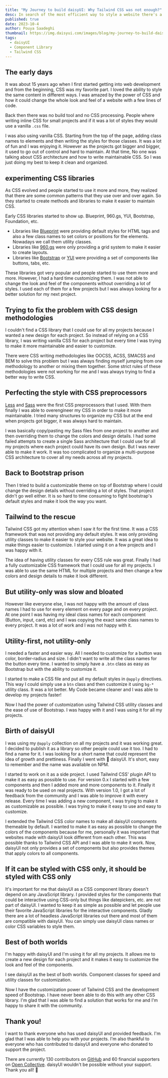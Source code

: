 ```yaml
---
title: "My Journey to build daisyUI: Why Tailwind CSS was not enough?"
desc: In search of the most efficient way to style a website there's a lot to explore. In this post I'll share my journey to build daisyUI, a component library on top of Tailwind CSS.
published: true
date: 2023-10-4
author: Pouya Saadeghi
thumbnail: https://img.daisyui.com/images/blog/my-journey-to-build-daisyui.webp
tags:
  - daisyUI
  - Component Library
  - Tailwind CSS
---
```


## The early days

It was about 15 years ago when I first started getting into web development and from the beginning, CSS was my favorite part. I loved the ability to style the same content in different ways. I was amazed by the power of CSS and how it could change the whole look and feel of a website with a few lines of code.

Back then there was no build tool and no CSS processing. People where writing inline CSS for small projects and if it was a lot of styles they would use a vanilla `.css` file.

I was also using vanilla CSS. Starting from the top of the page, adding class names to elements and then writing the styles for those classes. It was a lot of fun and I was enjoying it. However as the projects got bigger and bigger, it used to go out of control and hard to maintain. At that time, No one was talking about CSS architecture and how to write maintainable CSS. So I was just doing my best to keep it clean and organized.

## experimenting CSS libraries

As CSS evolved and people started to use it more and more, they realized that there are some common patterns that they use over and over again. So they started to create methods and libraries to make it easier to maintain CSS.

Early CSS libraries started to show up.
Blueprint, 960.gs, YUI, Bootstrap, Foundation, etc.

- Libraries like [Blueprint](http://www.blueprintcss.org/) were providing default styles for HTML tags and also a few class names to set colors or positions for the elements. Nowadays we call them utility classes.
- Libraries like [960.gs](https://960.gs/) were only providing a grid system to make it easier to create layouts.
- Libraries like [Bootstrap](https://getbootstrap.com/) or [YUI](https://yuilibrary.com/) were providing a set of components like buttons, tabs, etc.

These libraries got very popular and people started to use them more and more. However, I had a hard time customizing them. I was not able to change the look and feel of the components without overriding a lot of styles. I used each of them for a few projects but I was always looking for a better solution for my next project.

## Trying to fix the problem with CSS design methodologies

I couldn't find a CSS library that I could use for all my projects because I wanted a new design for each project. So instead of relying on a CSS library, I was writing vanilla CSS for each project but every time I was trying to make it more maintainable and easier to customize.

There were CSS writing methodologies like OOCSS, ACSS, SMACSS and BEM to solve this problem but I was always finding myself jumping from one methodology to another or mixing them together. Some strict rules of these methodologies were not working for me and I was always trying to find a better way to write CSS.

## Perfecting the style with CSS preprocessors

[Less](http://lesscss.org/) and [Sass](https://sass-lang.com/) were the first CSS preprocessors that I used. With them finally I was able to overengineer my CSS in order to make it more maintainable. I tried many structures to organize my CSS but at the end when projects got bigger, it was always hard to maintain.

I was basically copy/pasting my Sass files from one project to another and then overriding them to change the colors and design details. I had some failed attempts to create a single Sass architecture that I could use for all my projects where each project could have its own design. But I was never able to make it work. It was too complicated to organize a multi-purpose CSS architecture to cover all my needs across all my projects.

## Back to Bootstrap prison

Then I tried to build a customizable theme on top of Bootstrap where I could change the design details without overriding a lot of styles. That project didn't go well either. It is so hard to time consuming to fight bootstrap's default styles and make it look the way you want.

## Tailwind to the rescue

Tailwind CSS got my attention when I saw it for the first time. It was a CSS framework that was not providing any default styles. It was only providing utility classes to make it easier to style your website. It was a great idea to make things easier to customize. I started using it on a few projects and I was happy with it.

The idea of having utility classes for every CSS rule was great. Finally I had a fully customizable CSS framework that I could use for all my projects. I was able to use the same HTML for multiple projects and then change a few colors and design details to make it look different.

## But utility-only was slow and bloated

However like everyone else, I was not happy with the amount of class names I had to use for every element on every page and on every project. At one point I was having my ideal class names for each component (Button, input, card, etc) and I was copying the exact same class names to every project. It was a lot of work and I was not happy with it.

## Utility-first, not utility-only

I needed a faster and easier way. All I needed to customize for a button was color, border-radius and size. I didn't want to write all the class names for the button every time. I wanted to simply have a `.btn` class as easy as Bootstrap but with the ability to customize it.

I started to make a CSS file and put all my default styles in `@apply` directives. This way I could simply use a `btn` class and then customize it using `bg-*` utility class. It was a lot better. My Code became cleaner and I was able to develop my projects faster!

Now I had the power of customization using Tailwind CSS utility classes and the ease of use of Bootstrap. I was happy with it and I was using it for all my projects.

## Birth of daisyUI

I was using my `@apply` collection on all my projects and it was working great. I decided to publish it as a library so other people could use it too. I had to find a name for it. I was looking for a short name that could represent the idea of growth and prettiness. Finally I went with 🌼 daisyUI. It's short, easy to remember and the name was available on NPM.

I started to work on it as a side project. I used Tailwind CSS' plugin API to make it as easy as possible to use. For version 0.x I started with a few components and then I added more and more components to it. Finally it was ready to be used on real projects. With version 1.0, I got a lot of feedback from the community and I was able to improve it with every release. Every time I was adding a new component, I was trying to make it as customizable as possible. I was trying to make it easy to use and easy to customize.

I extended the Tailwind CSS color names to make all daisyUI components themeable by default. I wanted to make it as easy as possible to change the colors of the components because for me, personally it was important that websites made with daisyUI look different from each other. This was possible thanks to Tailwind CSS API and I was able to make it work. Now, daisyUI not only provides a set of components but also provides themes that apply colors to all components.

## If it can be styled with CSS only, it should be styled with CSS only

It's important for me that daisyUI as a CSS component library doesn't depend on any JavaScript library. I provided styles for the components that could be interactive using CSS-only but things like datepickers, etc. are not part of daisyUI. I wanted to keep it as simple as possible and let people use their favorite JavaScript libraries for the interactive components. Gladly there are a lot of headless JavaScript libraries out there and most of them are compatible with daisyUI. You can simply use daisyUI class names or color CSS variables to style them.

## Best of both worlds

I'm happy with daisyUI and I'm using it for all my projects. It allows me to create a new design for each project and it makes it easy to customize the look and feel of the components.

I see daisyUI as the best of both worlds. Component classes for speed and utility classes for customization.

Now I have the customization power of Tailwind CSS and the development speed of Bootstrap. I have never been able to do this with any other CSS library. I'm glad that I was able to find a solution that works for me and I'm happy to share it with the community.

## Thank you!

I want to thank everyone who has used daisyUI and provided feedback. I'm glad that I was able to help you with your projects. I'm also thankful to everyone who has contributed to daisyUI and everyone who donated to support the project.

There are currently 130 contributors on [GitHub](https://github.com/saadeghi/daisyui) and 60 financial supporters on [Open Collective](https://opencollective.com/daisyui). daisyUI wouldn't be possible without your support. Thank you all! 💚
